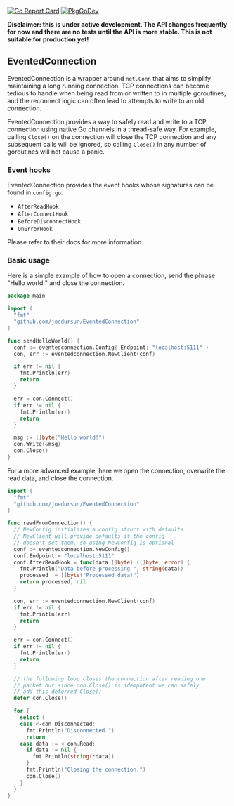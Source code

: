 [![Go Report Card](https://goreportcard.com/badge/github.com/joedursun/EventedConnection)](https://goreportcard.com/report/github.com/joedursun/EventedConnection)
[![PkgGoDev](https://pkg.go.dev/badge/github.com/joedursun/EventedConnection)](https://pkg.go.dev/github.com/joedursun/EventedConnection)

**Disclaimer: this is under active development. The API changes frequently for now and there are no tests until the API is more stable. This is not suitable for production yet!**

## EventedConnection

EventedConnection is a wrapper around `net.Conn` that aims to simplify maintaining a long running connection.
TCP connections can become tedious to handle when being read from or written to in multiple
goroutines, and the reconnect logic can often lead to attempts to write to an old connection.

EventedConnection provides a way to safely read and write to a TCP connection using native Go channels
in a thread-safe way. For example, calling `Close()` on the connection will close the TCP connection
and any subsequent calls will be ignored, so calling `Close()` in any number of goroutines will not
cause a panic.

### Event hooks

EventedConnection provides the event hooks whose signatures can be found in `config.go`:
- `AfterReadHook`
- `AfterConnectHook`
- `BeforeDisconnectHook`
- `OnErrorHook`

Please refer to their docs for more information.

### Basic usage

Here is a simple example of how to open a connection, send the phrase "Hello world!" and close the connection.

```go
package main

import (
  "fmt"
  "github.com/joedursun/EventedConnection"
)

func sendHelloWorld() {
  conf := eventedconnection.Config{ Endpoint: "localhost:5111" }
  con, err := eventedconnection.NewClient(conf)

  if err != nil {
    fmt.Println(err)
    return
  }

  err = con.Connect()
  if err != nil {
    fmt.Println(err)
    return
  }

  msg := []byte("Hello world!")
  con.Write(&msg)
  con.Close()
}

```

For a more advanced example, here we open the connection, overwrite the read data, and close the connection.

```go
import (
  "fmt"
  "github.com/joedursun/EventedConnection"
)

func readFromConnection() {
  // NewConfig initializes a config struct with defaults
  // NewClient will provide defaults if the config
  // doesn't set them, so using NewConfig is optional
  conf := eventedconnection.NewConfig()
  conf.Endpoint = "localhost:5111"
  conf.AfterReadHook = func(data []byte) ([]byte, error) {
    fmt.Println("Data before processing ", string(data))
    processed := []byte("Processed data!")
    return processed, nil
  }

  con, err := eventedconnection.NewClient(conf)
  if err != nil {
    fmt.Println(err)
    return
  }

  err = con.Connect()
  if err != nil {
    fmt.Println(err)
    return
  }

  // the following loop closes the connection after reading one
  // packet but since con.Close() is idempotent we can safely
  // add this deferred Close()
  defer con.Close()

  for {
    select {
    case <-con.Disconnected:
      fmt.Println("Disconnected.")
      return
    case data := <-con.Read:
      if data != nil {
        fmt.Println(string(*data))
      }
      fmt.Println("Closing the connection.")
      con.Close()
    }
  }
}
```
